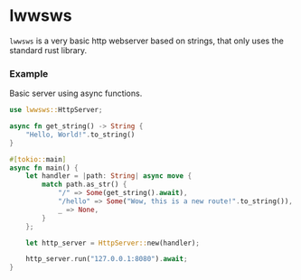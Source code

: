 # lwwsws

`lwwsws` is a very basic http webserver based on strings, that only uses the standard rust library. 

### Example
Basic server using async functions.

```rust
use lwwsws::HttpServer;

async fn get_string() -> String {
    "Hello, World!".to_string()
}

#[tokio::main]
async fn main() {
    let handler = |path: String| async move {
        match path.as_str() {
            "/" => Some(get_string().await),
            "/hello" => Some("Wow, this is a new route!".to_string()),
            _ => None,
        }
    };

    let http_server = HttpServer::new(handler);

    http_server.run("127.0.0.1:8080").await;
}
```

